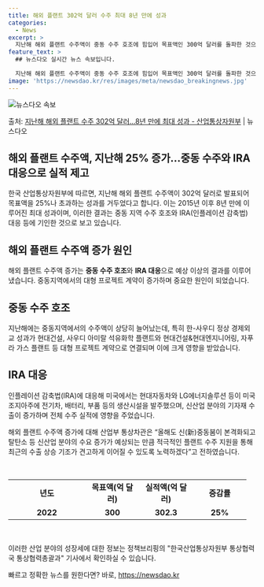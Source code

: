 ```yaml
---
title: 해외 플랜트 302억 달러 수주 최대 8년 만에 성과
categories:
  - News
excerpt: >
  지난해 해외 플랜트 수주액이 중동 수주 호조에 힘입어 목표액인 300억 달러를 돌파한 것으로 나타났다. 이는…
feature_text: >
  ## 뉴스다오 실시간 뉴스 속보입니다.

  지난해 해외 플랜트 수주액이 중동 수주 호조에 힘입어 목표액인 300억 달러를 돌파한 것으로 나타났다. 이는…
image: 'https://newsdao.kr/res/images/meta/newsdao_breakingnews.jpg'
---
```


![뉴스다오 속보](https://newsdao.kr/res/images/meta/newsdao_breakingnews.jpg)

<p>출처: <a href="https://newsdao.kr/2944" rel="dofollow">지난해 해외 플랜트 수주 302억 달러…8년 만에 최대 성과 - 산업통상자원부</a> | 뉴스다오</p>

<h2>해외 플랜트 수주액, 지난해 25% 증가…중동 수주와 IRA 대응으로 실적 제고</h2>

한국 산업통상자원부에 따르면, 지난해 해외 플랜트 수주액이 302억 달러로 발표되어 목표액을 25%나 초과하는 성과를 거두었다고 합니다. 이는 2015년 이후 8년 만에 이루어진 최대 성과이며, 이러한 결과는 중동 지역 수주 호조와 IRA(인플레이션 감축법) 대응 등에 기인한 것으로 보고 있습니다.

<h2 data-ke-size="size26">해외 플랜트 수주액 증가 원인</h2>
해외 플랜트 수주액 증가는 <b>중동 수주 호조</b>와 <b>IRA 대응</b>으로 예상 이상의 결과를 이루어냈습니다. 중동지역에서의 대형 프로젝트 계약이 증가하며 중요한 원인이 되었습니다.

<h2 data-ke-size="size26">중동 수주 호조</h2>
지난해에는 중동지역에서의 수주액이 상당히 늘어났는데, 특히 한-사우디 정상 경제외교 성과가 현대건설, 사우디 아미랄 석유화학 플랜트와 현대건설&현대엔지니어링, 자푸라 가스 플랜트 등 대형 프로젝트 계약으로 연결되며 이에 크게 영향을 받았습니다.

<h2 data-ke-size="size26">IRA 대응</h2>
인플레이션 감축법(IRA)에 대응해 미국에서는 현대자동차와 LG에너지솔루션 등이 미국 조지아주에 전기차, 배터리, 부품 등의 생산시설을 발주했으며, 신산업 분야의 기자재 수출이 증가하며 전체 수주 실적에 영향을 주었습니다.

해외 플랜트 수주액 증가에 대해 산업부 통상차관은 “올해도 신(新)중동붐이 본격화되고 탈탄소 등 신산업 분야의 수요 증가가 예상되는 만큼 적극적인 플랜트 수주 지원을 통해 최근의 수출 상승 기조가 견고하게 이어질 수 있도록 노력하겠다”고 전하였습니다.

<p data-ke-size="size16">&nbsp;</p>

<table>
  <colgroup>
    <col width="142" style="width: 106pt;" />
    <col width="94" style="mso-width-source: userset; width: 70pt;" span="3" />
  </colgroup>
  <tbody>
    <tr style="height: 17px;">
      <td style="text-align: center; width: 106pt; height: 17px;"><b>년도</b></td>
      <td style="text-align: center; width: 70pt; height: 17px;"><b>목표액(억 달러)</b></td>
      <td style="text-align: center; width: 70pt; height: 17px;"><b>실적액(억 달러)</b></td>
      <td style="text-align: center; width: 70pt; height: 17px;"><b>증감률</b></td>
    </tr>
    <tr style="height: 17px;">
      <td style="text-align: center; height: 17px;"><b>2022</b></td>
      <td style="text-align: center; height: 17px;"><b>300</b></td>
      <td style="text-align: center; height: 17px;"><b>302.3</b></td>
      <td style="text-align: center; height: 17px;"><b>25%</b></td>
    </tr>
  </tbody>
</table>

<p data-ke-size="size16">&nbsp;</p>

이러한 산업 분야의 성장세에 대한 정보는 정책브리핑의 "한국산업통상자원부 통상협력국 통상협력총괄과" 기사에서 확인하실 수 있습니다. 

빠르고 정확한 뉴스를 원한다면? 바로, <a href="https://newsdao.kr" rel="dofollow">https://newsdao.kr</a>


    
